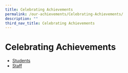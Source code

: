 ```yaml
---
title: Celebrating Achievements
permalink: /our-achievements/Celebrating-Achievements/
description: ""
third_nav_title: Celebrating Achievements
---
```

# Celebrating Achievements

*   [Students](/our-achievements/Celebrating-Achievements/students/)
*   [Staff](/our-achievements/Celebrating-Achievements/staff)